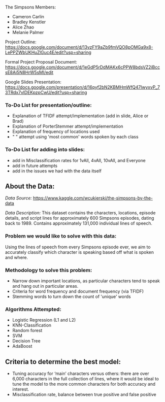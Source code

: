 The Simpsons Members:
* Cameron Carlin
* Bradley Kenstler
* Alice Zhao
* Melanie Palmer

Project Outline: https://docs.google.com/document/d/13vzFY9aZb9fmVQO8pOMGa9x8-LePPZWbUKHuZlGuc4E/edit?usp=sharing

Formal Project Proposal Document: https://docs.google.com/document/d/1eGdP5rDdMAKx6cPPW8bdsVZ2iBccsE8Ai5N8HrW5sMI/edit

Google Slides Presentation: https://docs.google.com/presentation/d/16pyf2bN2KBMHmWfQ47IwyxvP_73TRdx7vIDEKpzpCwU/edit?usp=sharing

### To-Do List for presentation/outline:
* Explanation of TFIDF attempt/implementation (add in slide, Alice or Brad)
* Explanation of PorterStemmer attempt/implementation
* Explanation of frequency of locations used
* "            " attempt using 'most common' words spoken by each class

### To-Do List for adding into slides:
* add in Misclassification rates for 1vAll, 4vAll, 10vAll, and Everyone
* add in future attempts
* add in the issues we had with the data itself

## About the Data:
*Data Source:* https://www.kaggle.com/wcukierski/the-simpsons-by-the-data

*Data Description:* This dataset contains the characters, locations, episode details, and script lines for approximately 600 Simpsons episodes, dating back to 1989. Contains approximately 131,000 individual lines of speech.


### Problem we would like to solve with this data:
Using the lines of speech from every Simpsons episode ever, we aim to accurately classify which character is speaking based off what is spoken and where.


### Methodology to solve this problem:
* Narrow down important locations, as particular characters tend to speak and hang out in particular areas.
* Criteria for word frequency and document frequency (via TFIDF)
* Stemming words to turn down the count of 'unique' words


### Algorithms Attempted:
* Logistic Regression (L1 and L2)
* KNN-Classification 
* Random forest
* SVM
* Decision Tree
* AdaBoost

## Criteria to determine the best model:
* Tuning accuracy for ‘main’ characters versus others: there are over 6,000 characters in the full collection of lines, where it would be ideal to tune the model to the more common characters for both accuracy and interest. 
* Misclassification rate, balance between true positive and false positive

